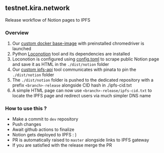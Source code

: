 ## testnet.kira.network

Release workflow of Notion pages to IPFS

### Overview

1. Our [custom docker base-image](https://github.com/KiraCore/docker) with preinstalled chromedriver is launched
2. Python [Loconotion](https://github.com/leoncvlt/loconotion) tool and its dependencies are installed
3. Loconotion is configured using [config.toml](./config.toml) to scrape public Notion page and save it as HTML in the `./dist/notion` folder
4. Our [custom ipfs-api](https://github.com/KiraCore/tools/tree/main/ipfs-api) tool communicates with pinata to pin the `./dist/notion` folder
5. The `./dist/notion` folder is pushed to the dedicated repository with a prefix `<branch>-release` alongside CID hash in ./ipfs-cid.txt
6. A simple HTML page can now use `<branch>-release/ipfs-cid.txt` to locate the IPFS page and redirect users via much simpler DNS name

### How to use this ?

* Make a commit to `dev` repository
* Push changes
* Await github actions to finalize
* Notion gets deployed to IPFS : ) 
* PR is automatically raised to `master` alongside links to IPFS gateway
* If you are satisfied with the release merge the PR